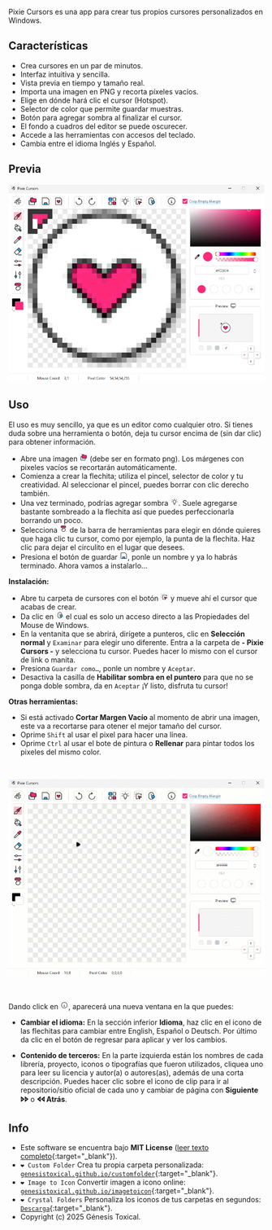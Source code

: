 Pixie Cursors es una app para crear tus propios cursores personalizados en Windows.

## Características
* Crea cursores en un par de minutos.
* Interfaz intuitiva y sencilla.
* Vista previa en tiempo y tamaño real.
* Importa una imagen en PNG y recorta píxeles vacíos.
* Elige en dónde hará clic el cursor (Hotspot).
* Selector de color que permite guardar muestras.
* Botón para agregar sombra al finalizar el cursor.
* El fondo a cuadros del editor se puede oscurecer.
* Accede a las herramientas con accesos del teclado.
* Cambia entre el idioma Inglés y Español.

## Previa
<picture><img alt="Pixie Cursors crear cursores app" src="assets/Pixie-Cursors-App.png"/></picture>

## Uso
El uso es muy sencillo, ya que es un editor como cualquier otro. Si tienes duda sobre una herramienta o botón, deja tu cursor encima de (sin dar clic) para obtener información.

- Abre una imagen ![Open](assets/buttons/Open.png) (debe ser en formato png). Los márgenes con pixeles vacíos se recortarán automáticamente.
- Comienza a crear la flechita; utiliza el pincel, selector de color y tu creatividad. Al seleccionar el pincel, puedes borrar con clic derecho también.
- Una vez terminado, podrías agregar sombra ![Shadow](assets/buttons/Shadow.png). Suele agregarse bastante sombreado a la flechita así que puedes perfeccionarla borrando un poco.
- Selecciona ![Hotspot](assets/buttons/Hotspot.png) de la barra de herramientas para elegir en dónde quieres que haga clic tu cursor, como por ejemplo, la punta de la flechita. Haz clic para dejar el circulito en el lugar que desees.
- Presiona el botón de guardar ![Save](assets/buttons/Save.png), ponle un nombre y ya lo habrás terminado. Ahora vamos a instalarlo...

**Instalación:**
- Abre tu carpeta de cursores con el botón ![CursorsFolder](assets/buttons/CursorsFolder.png) y mueve ahí el cursor que acabas de crear.
- Da clic en ![MouseProperties](assets/buttons/MouseProperties.png) el cual es solo un acceso directo a las Propiedades del Mouse de Windows.
- En la ventanita que se abrirá, dirígete a punteros, clic en **Selección normal** y `Examinar` para elegir uno diferente. Entra a la carpeta de **- Pixie Cursors -** y selecciona tu cursor. Puedes hacer lo mismo con el cursor de link o manita.
- Presiona `Guardar como…`, ponle un nombre y `Aceptar`.
- Desactiva la casilla de **Habilitar sombra en el puntero** para que no se ponga doble sombra, da en `Aceptar` ¡Y listo, disfruta tu cursor!

**Otras herramientas:**
- Si está activado **Cortar Margen Vacío** al momento de abrir una imagen, este va a recortarse para otener el mejor tamaño del cursor.
- Oprime `Shift` al usar el pixel para hacer una línea.
- Oprime `Ctrl` al usar el bote de pintura o **Rellenar** para pintar todos los pixeles del mismo color.

<br>

<picture><img src="assets/Pixie-Cursors-Usage.gif"/></picture>

<br>

Dando click en ![Info](assets/buttons/Info.png), aparecerá una nueva ventana en la que puedes:

- **Cambiar el idioma:** En la sección inferior **Idioma**, haz clic en el icono de las flechitas para cambiar entre English, Español o Deutsch. Por último da clic en el botón de regresar para aplicar y ver los cambios.

- **Contenido de terceros:** En la parte izquierda están los nombres de cada librería, proyecto, iconos o tipografías que fueron utilizados, cliquea uno para leer su licencia y autor(a) o autores(as), además de una corta descripción. Puedes hacer clic sobre el icono de clip para ir al repositorio/sitio oficial de cada uno y cambiar de página con **Siguiente 🢖🢖** o **🢔🢔 Atrás**.

## Info
* Este software se encuentra bajo **MIT License** ([leer texto completo](https://github.com/genesistoxical/pixie-cursors/blob/master/LICENSE){:target="_blank"}).
* `❤️ Custom Folder` Crea tu propia carpeta personalizada: [`genesistoxical.github.io/customfolder`](https://genesistoxical.github.io/customfolder/){:target="_blank"}.
* `❤️ Image to Icon` Convertir imagen a icono online: [`genesistoxical.github.io/imagetoicon`](https://genesistoxical.github.io/imagetoicon/){:target="_blank"}.
* `❤️ Crystal Folders` Personaliza los iconos de tus carpetas en segundos: [`Descarga`](https://genesistoxical.github.io/crystal-folders/){:target="_blank"}.
* Copyright (c) 2025 Génesis Toxical.

<br>
<style>
    h2.project-tagline:before {content: "Crea tus propios cursore";}
    a.btn:nth-child(3):after {content: "escargar Bin";}
    a.btn:nth-child(4):after {content: "escargar App";}
</style>
